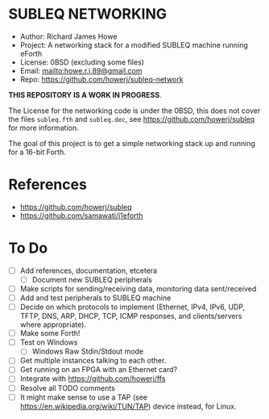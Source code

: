 # SUBLEQ NETWORKING

* Author: Richard James Howe
* Project: A networking stack for a modified SUBLEQ machine running eForth
* License: 0BSD (excluding some files)
* Email: <mailto:howe.r.j.89@gmail.com>
* Repo: <https://github.com/howerj/subleq-network>

**THIS REPOSITORY IS A WORK IN PROGRESS**.

The License for the networking code is under the 0BSD, this does not cover
the files `subleq.fth` and `subleq.dec`, see <https://github.com/howerj/subleq>
for more information.

The goal of this project is to get a simple networking stack up and running for a
16-bit Forth.

# References

* <https://github.com/howerj/subleq>
* <https://github.com/samawati/j1eforth>

# To Do

* [ ] Add references, documentation, etcetera
  * [ ] Document new SUBLEQ peripherals
* [ ] Make scripts for sending/receiving data, monitoring data sent/received
* [ ] Add and test peripherals to SUBLEQ machine
* [ ] Decide on which protocols to implement (Ethernet, IPv4, IPv6, UDP, TFTP, DNS, ARP, DHCP,
  TCP, ICMP responses, and clients/servers where appropriate).
* [ ] Make some Forth!
* [ ] Test on Windows
  * [ ] Windows Raw Stdin/Stdout mode
* [ ] Get multiple instances talking to each other.
* [ ] Get running on an FPGA with an Ethernet card?
* [ ] Integrate with <https://github.com/howerj/ffs>
* [ ] Resolve all TODO comments
* [ ] It might make sense to use a TAP (see <https://en.wikipedia.org/wiki/TUN/TAP>) device
  instead, for Linux.
